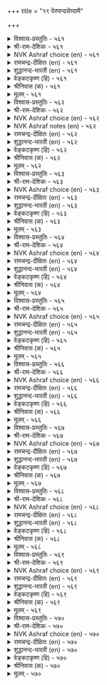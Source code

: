 +++
title = "१९ वॆरुवन्दसॆय्यामै"

+++


<details><summary>विश्वास-प्रस्तुतिः - ५६१</summary>

तक्काङ्गु नाडित् तलैच्चॆल्ला वण्णत्ताल्
ऒत्ताङ्गु ऒऱुप्पदु वेन्दु। ५६१
</details>

<details><summary>श्री-राम-देशिकः - ५६१</summary>

दुष्ट विचार्य ताटस्थ्यात् पुनस्तं दोषकर्मणः ।  
निवारयन् पालयेद् यः स भूपाल इतीर्यते ॥ ५६१॥
</details>

<details><summary>NVK Ashraf choice (en) - ५६१</summary>

०५६१
Call him king who probes and whose punishment
Is deterrent and proportionate.
(P.S. Sundaram)
</details>

<details><summary>रामचन्द्र-दीक्षितः (en) - ५६१</summary>

561\. takkāṅku nāṭi, talaiccellā vaṇṇattāl  
ottāṅku oṟuppatu vēntu.

561\. A righteous king investigates and fittingly punishes the wrongdoer so that he may not repeat it.  
</details>

<details><summary>शुद्धानन्द-भारती (en) - ५६१</summary>

1\. தக்காங்கு நாடித் தலைச்செல்லா வண்ணத்தால்  
ஒத்தாங்கு ஒறுப்பது வேந்து.  
A king enquires and gives sentence  
Just to prevent future offence.        561  
</details>

<details><summary>वेङ्कटकृष्ण (हि) - ५६१</summary>

561
भूप वही जो दोष का, करके उचित विचार ।  
योग्य दण्ड से इस तरह, फिर नहिं हो वह कार ॥
</details>

<details><summary>श्रीनिवास (क) - ५६१</summary>

561. माडिद अपराधगळन्नु तक्क रीतियल्लि विचारिसि, आ अपराधवन्नु मत्तॆ माडदन्तॆ ऒप्पुव दण्डनॆयन्नु विधिसुववने अरसनॆनिसिकॊळ्ळुवनु.

</details>

<details><summary>मूलम् - ५६१</summary>

तक्काङ्गु नाडित् तलैच्चॆल्ला वण्णत्ताल्
ऒत्ताङ्गु ऒऱुप्पदु वेन्दु। ५६१
</details>

<details><summary>विश्वास-प्रस्तुतिः - ५६२</summary>

कडिदोच्चि मॆल्ल ऎऱिग नॆडिदाक्कम्
नीङ्गामै वेण्डु पवर्। ५६२
</details>

<details><summary>श्री-राम-देशिकः - ५६२</summary>

दण्डयेषु कठिनो भूत्वा दण्डनावसरे सति ।  
लघु दण्डयतो राज्ञः सम्पत्तिष्ठेदचञ्चला ॥ ५६२॥
</details>

<details><summary>NVK Ashraf choice (en) - ५६२</summary>

०५६२
Raise your hand forcibly but bring it lightly
To have a lasting effect.
SDR
</details>

<details><summary>NVK Ashraf notes (en) - ५६२</summary>

५६२. What is meant by this statement is this: "Pretend to be harsh, but act mildly if you want long lasting effect" - (K. Kannan)
</details>

<details><summary>रामचन्द्र-दीक्षितः (en) - ५६२</summary>

562\. kaṭitu ōcci, mella eṟika-neṭitu ākkam  
nīṅkāmai vēṇṭupavar.

562\. If you wish enduring prosperity behave as if you punish excessively, but do it mildly.  
</details>

<details><summary>शुद्धानन्द-भारती (en) - ५६२</summary>

2\. கடிதோச்சி மெல்ல எறிக நெடிதாக்கம்  
நீங்காமை வேண்டு பவர்.  
Wield fast the rod but gently lay  
This strict mildness prolongs the sway.        562  
</details>

<details><summary>वेङ्कटकृष्ण (हि) - ५६२</summary>

562
राजश्री चिरकाल यदि, रखना चाहें साथ ।  
दिखा दण्ड की उग्रता, करना मृदु आघात ॥
</details>

<details><summary>श्रीनिवास (क) - ५६२</summary>

562. तम्म सिरियु निडुगाल नाशवागदन्तॆ इरलु बयसुव अरसरु (दण्डिसुवाग) मॊदलु कट्टुनिट्टागि इरुवन्तॆ तोरिसि, अनन्तर सौम्य रीतियल्लि शिक्षिसबेकु.

</details>

<details><summary>मूलम् - ५६२</summary>

कडिदोच्चि मॆल्ल ऎऱिग नॆडिदाक्कम्
नीङ्गामै वेण्डु पवर्। ५६२
</details>

<details><summary>विश्वास-प्रस्तुतिः - ५६३</summary>

वॆरुवन्द सॆय्दॊऴुगुम् वॆङ्गोल ऩायिऩ्
ऒरुवन्दम् ऒल्लैक् कॆडुम्। ५६३
</details>

<details><summary>श्री-राम-देशिकः - ५६३</summary>

अधर्मपालनाद्यस्य प्रजाः स्युर्भयाविह्वलाः ।  
अचिरादेव भूपालः स लयं यास्यति ध्रुवम् ॥ ५६३॥
</details>

<details><summary>NVK Ashraf choice (en) - ५६३</summary>

०५६३
A dictator causing oppression
Will have a speedy and certain end.
(N.V.K. Ashraf)
</details>

<details><summary>रामचन्द्र-दीक्षितः (en) - ५६३</summary>

563\. veruvanta ceytu oḻukum veṅkōlaṉ āyiṉ,  
oruvantam ollaik keṭum.

563\. The tyrant who terrifies his subjects will soon perish.  
</details>

<details><summary>शुद्धानन्द-भारती (en) - ५६३</summary>

3\. வெருவந்த செய்துஒழுகும் வெங்கோல னாயின்  
ஒருவந்தம் ஒல்லைக் கெடும்.  
His cruel rod of dreadful deed  
Brings king's ruin quick indeed.        563  
</details>

<details><summary>वेङ्कटकृष्ण (हि) - ५६३</summary>

563
यदि भयकारी कर्म कर, करे प्रजा को त्रस्त ।  
निश्चय जल्दी कूर वह, हो जावेगा अस्त ॥
</details>

<details><summary>श्रीनिवास (क) - ५६३</summary>

563. प्रजॆगळु भीतिगॊळ्ळुवन्थ कार्यगळन्नु माडि, नीतिभ्रष्ट आळरसनॆनिसिकॊण्डरॆ अवनु निश्चयवागि ऒडनॆये कॆडुत्तानॆ.

</details>

<details><summary>मूलम् - ५६३</summary>

वॆरुवन्द सॆय्दॊऴुगुम् वॆङ्गोल ऩायिऩ्
ऒरुवन्दम् ऒल्लैक् कॆडुम्। ५६३
</details>

<details><summary>विश्वास-प्रस्तुतिः - ५६४</summary>

इऱैगडियऩ् ऎऩ्ऱुरैक्कुम् इऩ्ऩाच्चॊल् वेन्दऩ्
उऱैगडुगि ऒल्लैक् कॆडुम्। ५६४
</details>

<details><summary>श्री-राम-देशिकः - ५६४</summary>

''अस्माकं पार्थिवः क्रूर'' इति देशजनेरितम् ।  
य एतच्छुणुयाद्वाक्य> क्षीणायुः स विनश्यति ॥ ५६४॥
</details>

<details><summary>NVK Ashraf choice (en) - ५६४</summary>

०५६४
When a king is decried a tyrant,
His life is shortened and end becomes imminent.
(N.V.K. Ashraf), (P.S. Sundaram)
</details>

<details><summary>रामचन्द्र-दीक्षितः (en) - ५६४</summary>

564\. 'iṟai kaṭiyaṉ' eṉṟu uraikkum iṉṉāc col vēntaṉ  
uṟai kaṭuki ollaik keṭum.

564\. That king whom people speak of as a tyrant will rapidly perish.  
</details>

<details><summary>शुद्धानन्द-भारती (en) - ५६४</summary>

4\. இறைகடியன் என்றுரைக்கும் இன்னாச்சொல் வேந்தன்  
உறைகடுகி ஒல்லைக் கெடும்.  
As men the king a tyrant call  
His days dwindled, hasten his fall.        564  
</details>

<details><summary>वेङ्कटकृष्ण (हि) - ५६४</summary>

564
जिस नृप की दुष्कीर्ति हो, ‘राजा है अति क्रूर’ ।  
अल्प आयु हो जल्द वह, होगा नष्ट ज़रूर ॥
</details>

<details><summary>श्रीनिवास (क) - ५६४</summary>

564. तन्न प्रजॆगळ बायल्लि क्रूरि ऎन्दु करॆसिकॊळ्ळुव अरसनु बाळिनल्लि हिरिमॆयन्नु कळॆदुकॊण्डु, ऒडनॆये नाशवागुवनु.

</details>

<details><summary>मूलम् - ५६४</summary>

इऱैगडियऩ् ऎऩ्ऱुरैक्कुम् इऩ्ऩाच्चॊल् वेन्दऩ्
उऱैगडुगि ऒल्लैक् कॆडुम्। ५६४
</details>

<details><summary>विश्वास-प्रस्तुतिः - ५६५</summary>

अरुञ्जॆव्वि इऩ्ऩा मुगत्ताऩ् पॆरुञ्जॆल्वम्
पेऎय्गण् डऩ्ऩतु उडैत्तु। ५६५
</details>

<details><summary>श्री-राम-देशिकः - ५६५</summary>

अप्रसन्नमुखो नृणामगम्यः सुलभेन यः ।  
महीपालस्तस्य वित्तं भूताविष्टमिव वृथा ॥ ५६५॥
</details>

<details><summary>NVK Ashraf choice (en) - ५६५</summary>

०५६५
The great wealth of one inaccessible and sour-faced
Is no better than a demon's. *
(P.S. Sundaram)
</details>

<details><summary>रामचन्द्र-दीक्षितः (en) - ५६५</summary>

565\. aruñ cevvi, iṉṉā mukattāṉ peruñ celvam  
pēey kaṇṭaṉṉatu uṭaittu.

565\. The great wealth of a king who is inaccessible and assumes a fearful look, is no better than in the possession of a demon.  
</details>

<details><summary>शुद्धानन्द-भारती (en) - ५६५</summary>

5\. அருஞ்செவ்வி இன்னா முகத்தான் பெருஞ்செல்வம்  
பேஎய்கண் டன்னது உடைத்து.  
Whose sight is scarce, whose face is foul  
His wealth seems watched by a ghoul.        565  
</details>

<details><summary>वेङ्कटकृष्ण (हि) - ५६५</summary>

565
अप्रसन्न जिसका वदन, भेंट नहीं आसान ।  
ज्यों अपार धन भूत-वश, उसका धन भी जान ॥
</details>

<details><summary>श्रीनिवास (क) - ५६५</summary>

565. जनरिगॆ काणलु दुर्लभनागि, सिडुकु मोरॆयिन्द कूडिद अरसन हेरळवाद सिरियु, दॆव्व बडिदु कादॊकॊण्डिरुवन्तॆ इरुवुदु.

</details>

<details><summary>मूलम् - ५६५</summary>

अरुञ्जॆव्वि इऩ्ऩा मुगत्ताऩ् पॆरुञ्जॆल्वम्
पेऎय्गण् डऩ्ऩतु उडैत्तु। ५६५
</details>

<details><summary>विश्वास-प्रस्तुतिः - ५६६</summary>

कडुञ्जॊल्लऩ् कण्णिलऩ् आयिऩ् नॆडुञ्जॆल्वम्
नीडिऩ्ऱि आङ्गे कॆडुम्। ५६६
</details>

<details><summary>श्री-राम-देशिकः - ५६६</summary>

दाक्षिण्यगुणहीनस्य कटुवाक्यप्रयोगिणः ।  
भूपस्य निखिलं वित्तमस्थिरं क्षीयते क्षणात् ॥ ५६६॥
</details>

<details><summary>NVK Ashraf choice (en) - ५६६</summary>

०५६६
If he is unkind and speaks harsh,
His lofty wealth ends there without lasting long. *
(Satguru Subramuniyaswami)
</details>

<details><summary>रामचन्द्र-दीक्षितः (en) - ५६६</summary>

566\. kaṭuñ collaṉ, kaṇ ilaṉ āyiṉ, neṭuñ celvam  
nīṭu iṉṟi, āṅkē keṭum.

566\. The abundant wealth of a king who utters harsh words and puts on unkind looks will not last long.  
</details>

<details><summary>शुद्धानन्द-भारती (en) - ५६६</summary>

6\. கடுஞ்சொல்லன் கண்ணில னாயின் நெடுஞ்செல்வம்  
நீடின்றி ஆங்கே கெடும்.  
Whose word is harsh, whose sight is rude  
His wealth and power quickly fade.        566  
</details>

<details><summary>वेङ्कटकृष्ण (हि) - ५६६</summary>

566
कटु भाषी यदि हो तथा, दया-दृष्टि से हीन ।  
विपुल विभव नृप का मिटे, तत्क्षण हो स्थितिहीन ॥
</details>

<details><summary>श्रीनिवास (क) - ५६६</summary>

566. (अरसनु) कडुनुडियवनू करुणॆय कण्णु इल्लदवनू आदरॆ अवन निडिदाद ऐश्वर्यवु निडिदागि निल्लदॆ कॊडले नाशवागुत्तदॆ.

</details>

<details><summary>मूलम् - ५६६</summary>

कडुञ्जॊल्लऩ् कण्णिलऩ् आयिऩ् नॆडुञ्जॆल्वम्
नीडिऩ्ऱि आङ्गे कॆडुम्। ५६६
</details>

<details><summary>विश्वास-प्रस्तुतिः - ५६७</summary>

कडुमॊऴियुम् कैयिगन्द तण्डमुम् वेन्दऩ्
अडुमुरण् तेय्क्कुम् अरम्। ५६७
</details>

<details><summary>श्री-राम-देशिकः - ५६७</summary>

कटुवाक्यमधर्मेण पालनं च महीभुजाम् ।  
अरिविध्वंसनापेक्षिसत्त्वनिर्मूलहेतुकम् ॥ ५६७॥
</details>

<details><summary>NVK Ashraf choice (en) - ५६७</summary>

०५६७
Harsh words and excessive punishments
Are files that grind down a king's might. *
(P.S. Sundaram)
</details>

<details><summary>रामचन्द्र-दीक्षितः (en) - ५६७</summary>

567\. kaṭu moḻiyum, kaiyikanta taṇṭamum, vēntaṉ  
aṭu muraṇ tēykkum aram.

567\. Severity in speech and excess in punishment are like the file which removes his capacity to destroy (his enemies).  
</details>

<details><summary>शुद्धानन्द-भारती (en) - ५६७</summary>

7\. கடுமொழியும் கையிகந்த தண்டமும் வேந்தன்  
அடுமுரண் தேய்க்கும் அரம்.  
Reproofs rough and punishments rude  
Like files conquering power corrode.        567  
</details>

<details><summary>वेङ्कटकृष्ण (हि) - ५६७</summary>

567
कटु भाषण नृप का तथा, देना दण्ड अमान ।  
शत्रु-दमन की शक्ति को, घिसती रेती जान ॥
</details>

<details><summary>श्रीनिवास (क) - ५६७</summary>

567. कडु मातू, कट्टळॆ मीरिद दण्णनॆयू, अरसन अजेय शक्तियन्नु क्षयिसुवन्तॆ माडुव अरवागुत्तदॆ.

</details>

<details><summary>मूलम् - ५६७</summary>

कडुमॊऴियुम् कैयिगन्द तण्डमुम् वेन्दऩ्
अडुमुरण् तेय्क्कुम् अरम्। ५६७
</details>

<details><summary>विश्वास-प्रस्तुतिः - ५६८</summary>

इऩत्ताऱ्ऱि ऎण्णाद वेन्दऩ् सिऩत्ताऱ्ऱिच्
चीऱिऱ् सिऱुगुम् तिरु। ५६८
</details>

<details><summary>श्री-राम-देशिकः - ५६८</summary>

अनालोच्यैव सचिवैः कृते कार्ये च विघ्निते ।  
यः कुप्येत् सचिवान् राजा क्षीयन्ते तस्य सम्पदः ॥ ५६८॥
</details>

<details><summary>NVK Ashraf choice (en) - ५६८</summary>

०५६८
The king who rages but not reflect on his counsel,
Will soon see his wealth shrink. *
(K. Kannan)
</details>

<details><summary>रामचन्द्र-दीक्षितः (en) - ५६८</summary>

568\. iṉattu āṟṟi, eṇṇāta vēntaṉ ciṉattu āṟṟic  
cīṟiṉ, ciṟukum tiru.

568\. The prosperity of a king who does not consult his advisers but makes them the victims of his fury will shrink.  
</details>

<details><summary>शुद्धानन्द-भारती (en) - ५६८</summary>

8\. இனத்தாற்றி எண்ணாத வேந்தன் சினத்தாற்றிச்  
சீறின் சிறுகும் திரு  
The king who would not take counsels  
Rages with wrath-his fortune fails.        568  
</details>

<details><summary>वेङ्कटकृष्ण (हि) - ५६८</summary>

568
सचिवों की न सलाह ले, फिर होने पर कष्ट ।  
आग-बबूला नृप हुआ, तो श्री होगी नष्ट ॥
</details>

<details><summary>श्रीनिवास (क) - ५६८</summary>

568. (अरसनादवनु) मन्त्रिगळे मॊदलाद तनगॆ बेकादवरॊडनॆ सेरि विचारमाडदॆ, कॆलस कॆट्टाग अवर मेलॆ कोपगॊण्डु, अब्बरिसिदरॆ (चीरिदरॆ) अवन सिरियु सॊरगुत्तदॆ.

</details>

<details><summary>मूलम् - ५६८</summary>

इऩत्ताऱ्ऱि ऎण्णाद वेन्दऩ् सिऩत्ताऱ्ऱिच्
चीऱिऱ् सिऱुगुम् तिरु। ५६८
</details>

<details><summary>विश्वास-प्रस्तुतिः - ५६९</summary>

सॆरुवन्द पोऴ्दिऱ् सिऱैसॆय्या वेन्दऩ्
वॆरुवन्दु वॆय्दु कॆडुम्। ५६९
</details>

<details><summary>श्री-राम-देशिकः - ५६९</summary>

पूर्वं दुर्गमनिर्माय राजा युद्धभुवं गतः ।  
विमेक्तोऽनुचरैः सर्वैर्भीतः सन् क्षयमाप्नुयात् ॥ ५६९॥
</details>

<details><summary>NVK Ashraf choice (en) - ५६९</summary>

०५६९
A king who neglects his defences,
Will die of fright at the time of war. *
(P.S. Sundaram)
</details>

<details><summary>रामचन्द्र-दीक्षितः (en) - ५६९</summary>

569\. ceru vanta pōḻtil, ciṟai ceyyā vēntaṉ,  
veruvantu, veytu keṭum.

569\. If a king who has no fortress meets a foe, he will be ruined by fear.  
</details>

<details><summary>शुद्धानन्द-भारती (en) - ५६९</summary>

9\. செருவந்த போழ்திற் சிறைசெய்யா வேந்தன்  
வெருவந்து வெய்து கெடும்.  
The king who builds not fort betimes  
Fears his foes in wars and dies.        569  
</details>

<details><summary>वेङ्कटकृष्ण (हि) - ५६९</summary>

569
दुर्ग बनाया यदि नहीं, रक्षा के अनुरूप ।  
युद्ध छिड़ा तो हकबका, शीघ्र मिटे वह भूप ॥
</details>

<details><summary>श्रीनिवास (क) - ५६९</summary>

569. मुञ्चितवागि कोटॆयन्नु कट्टि बलपडिसिकॊळ्ळलारद अरसनु होराट बन्द कालदल्लि (रक्षणॆ इल्लदॆ) अञ्जि, शीघ्रवे अळियुत्तानॆ.

</details>

<details><summary>मूलम् - ५६९</summary>

सॆरुवन्द पोऴ्दिऱ् सिऱैसॆय्या वेन्दऩ्
वॆरुवन्दु वॆय्दु कॆडुम्। ५६९
</details>

<details><summary>विश्वास-प्रस्तुतिः - ५७०</summary>

कल्लार्प् पिणिक्कुम् कडुङ्गोल् अदुवल्लदु
इल्लै निलक्कुप् पॊऱै। ५७०
</details>

<details><summary>श्री-राम-देशिकः - ५७०</summary>

नियुज्य विद्यारहितान् मुख्यस्थानेषु भूपति ।  
पालयेद्यादि तर्ह्येतैः भूमेर्भारो निरर्थकः ॥ ५७०॥
</details>

<details><summary>NVK Ashraf choice (en) - ५७०</summary>

०५७०
The earth bears no heavier burden
Than a tyrant surrounded by ignorant men. *
(P.S. Sundaram)
</details>

<details><summary>रामचन्द्र-दीक्षितः (en) - ५७०</summary>

570\. kallārp piṇikkum, kaṭuṅkōl; atu allatu  
illai, nilakkup poṟai.

570\. No burden is harder for the earth to bear than the cruel sceptre wielded by the unwise.  
</details>

<details><summary>शुद्धानन्द-भारती (en) - ५७०</summary>

10\. கல்லார்ப் பிணிக்கும் கடுங்கோல் அதுவல்லது  
இல்லை நிலக்குப் பொறை.  
The crushing burden borne by earth  
Is tyrants bound to fools uncouth.        570  
</details>

<details><summary>वेङ्कटकृष्ण (हि) - ५७०</summary>

570
मूर्खों को मंत्री रखे, यदि शासक बहु क्रूर ।  
उनसे औ’ नहिं भूमि को, भार रूप भरपूर ॥
</details>

<details><summary>श्रीनिवास (क) - ५७०</summary>

570. क्रूर नीतिय आळ्विकॆयु, कलियदवरन्नु (धर्मग्रन्थगळन्नु अरियदवरन्नु) तनगॆ आसरॆयागि माडिकॊळ्ळुवुदु; अदक्किन्त हॆच्चु हॊरॆ भूमिगिल्ल.
</details>

<details><summary>मूलम् - ५७०</summary>

कल्लार्प् पिणिक्कुम् कडुङ्गोल् अदुवल्लदु
इल्लै निलक्कुप् पॊऱै। ५७०
</details>

